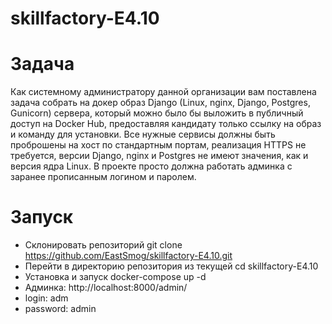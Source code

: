 # skillfactory-E4.10

# Задача
Как системному администратору данной организации вам поставлена задача собрать на докер образ Django (Linux, nginx, Django, Postgres, Gunicorn) сервера,
который можно было бы выложить в публичный доступ на Docker Hub, предоставляя кандидату только ссылку на образ и команду для установки.
Все нужные сервисы должны быть проброшены на хост по стандартным портам, реализация HTTPS не требуется, версии Django, nginx и Postgres не имеют значения,
как и версия ядра Linux. В проекте просто должна работать админка с заранее прописанным логином и паролем.

# Запуск
- Склонировать репозиторий git clone https://github.com/EastSmog/skillfactory-E4.10.git
- Перейти в директорию репозитория из текущей cd skillfactory-E4.10
- Установка и запуск docker-compose up -d
- Админка: http://localhost:8000/admin/
- login: adm
- password: admin
